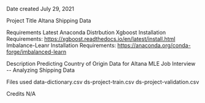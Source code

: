 Date created
July 29, 2021

Project Title
Altana Shipping Data

Requirements
Latest Anaconda Distrbution
Xgboost Installation Requirements: https://xgboost.readthedocs.io/en/latest/install.html
Imbalance-Leanr Installation Requirements: https://anaconda.org/conda-forge/imbalanced-learn

Description
Predicting Country of Origin Data for Altana MLE Job Interview -- Analyzing Shipping Data

Files used
data-dictionary.csv
ds-project-train.csv
ds-project-validation.csv

Credits
N/A
